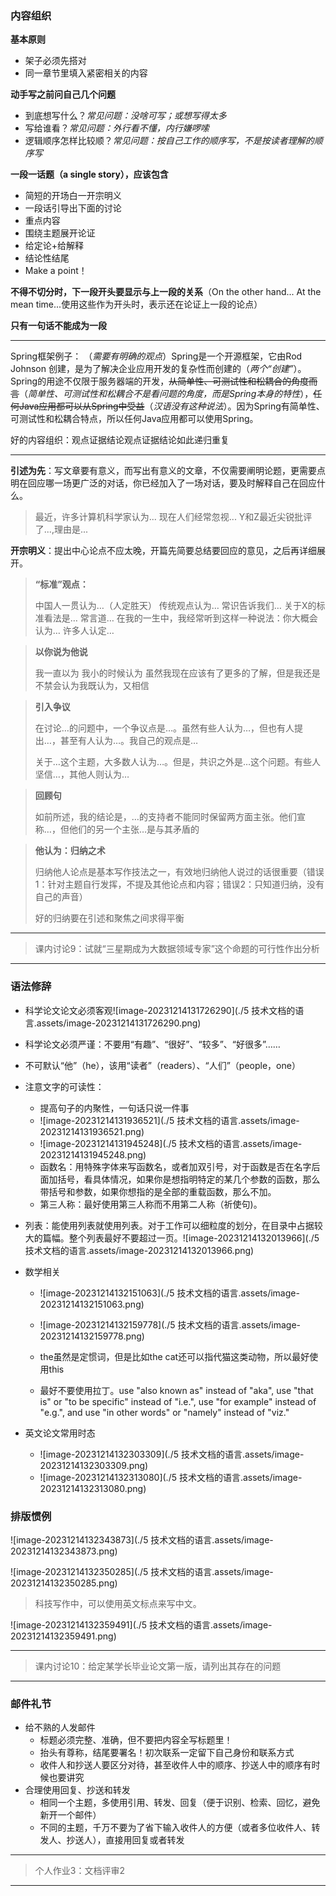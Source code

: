 ### 内容组织

**基本原则**

- 架子必须先搭对
- 同一章节里填入紧密相关的内容

**动手写之前问自己几个问题**

- 到底想写什么？*常见问题：没啥可写；或想写得太多*
- 写给谁看？*常见问题：外行看不懂，内行嫌啰嗦*
- 逻辑顺序怎样比较顺？*常见问题：按自己工作的顺序写，不是按读者理解的顺序写*

**一段一话题（a single story），应该包含**

- 简短的开场白一开宗明义
- 一段话引导出下面的讨论
- 重点内容
- 围绕主题展开论证
- 给定论+给解释
- 结论性结尾
- Make a point！

**不得不切分时，下一段开头要显示与上一段的关系**（On the other hand... At the mean time...使用这些作为开头时，表示还在论证上一段的论点）

**只有一句话不能成为一段**

---

Spring框架例子：
（*需要有明确的观点*）Spring是一个开源框架，它由Rod Johnson 创建，是为了解决企业应用开发的复杂性而创建的（*两个“创建”*）。Spring的用途不仅限于服务器端的开发，~~从简单性、可测试性和松耦合的角度而言~~（*简单性、可测试性和松耦合不是看问题的角度，而是Spring本身的特性*），~~任何Java应用都可以从Spring中受益~~（*汉语没有这种说法*）。因为Spring有简单性、可测试性和松耦合特点，所以任何Java应用都可以使用Spring。

好的内容组织：观点证据结论观点证据结论如此递归重复

---

**引述为先**：写文章要有意义，而写出有意义的文章，不仅需要阐明论题，更需要点明在回应哪一场更广泛的对话，你已经加入了一场对话，要及时解释自己在回应什么。

> 最近，许多计算机科学家认为...
> 现在人们经常忽视...
> Y和Z最近尖锐批评了...,理由是...

**开宗明义**：提出中心论点不应太晚，开篇先简要总结要回应的意见，之后再详细展开。

> **“标准”观点：**
>
> 中国人一贯认为…（人定胜天）
> 传统观点认为…
> 常识告诉我们…
> 关于X的标准看法是…
> 常言道…
> 在我的一生中，我经常听到这样一种说法：你大概会认为…
> 许多人认定…

> **以你说为他说**
>
> 我一直以为
> 我小的时候认为
> 虽然我现在应该有了更多的了解，但是我还是不禁会认为我既认为，又相信

> **引入争议**
>
> 在讨论…的问题中，一个争议点是…。虽然有些人认为…，但也有人提出…，甚至有人认为…。我自己的观点是…
>
> 关于…这个主题，大多数人认为…。但是，共识之外是…这个问题。有些人坚信…，其他人则认为…

> **回顾句**
>
> 如前所述，我的结论是，…的支持者不能同时保留两方面主张。他们宣称…，但他们的另一个主张…是与其矛盾的

> **他认为：归纳之术**
>
> 归纳他人论点是基本写作技法之一，有效地归纳他人说过的话很重要（错误1：针对主题自行发挥，不提及其他论点和内容；错误2：只知道归纳，没有自己的声音）
>
> 好的归纳要在引述和聚焦之间求得平衡

---

> 课内讨论9：试就“三星期成为大数据领域专家”这个命题的可行性作出分析

---

### 语法修辞

- 科学论文论文必须客观![image-20231214131726290](./5 技术文档的语言.assets/image-20231214131726290.png)

- 科学论文必须严谨：不要用“有趣”、“很好”、“较多”、“好很多”……

- 不可默认“他”（he），该用“读者”（readers）、“人们”（people，one）

- 注意文字的可读性：
  - 提高句子的内聚性，一句话只说一件事
  - ![image-20231214131936521](./5 技术文档的语言.assets/image-20231214131936521.png)
  - ![image-20231214131945248](./5 技术文档的语言.assets/image-20231214131945248.png)
  - 函数名：用特殊字体来写函数名，或者加双引号，对于函数是否在名字后面加括号，看具体情况，如果你是想指明特定的某几个参数的函数，那么带括号和参数，如果你想指的是全部的重载函数，那么不加。
  - 第三人称：最好使用第三人称而不用第二人称（祈使句)。

- 列表：能使用列表就使用列表。对于工作可以细粒度的划分，在目录中占据较大的篇幅。整个列表最好不要超过一页。![image-20231214132013966](./5 技术文档的语言.assets/image-20231214132013966.png)

- 数学相关

  - ![image-20231214132151063](./5 技术文档的语言.assets/image-20231214132151063.png)
  - ![image-20231214132159778](./5 技术文档的语言.assets/image-20231214132159778.png)

  - the虽然是定惯词，但是比如the cat还可以指代猫这类动物，所以最好使用this

  - 最好不要使用拉丁。use "also known as" instead of "aka", use "that is" or "to be specific" instead of "i.e.", use "for example" instead of "e.g.", and use "in other words" or "namely" instead of "viz." 

- 英文论文常用时态

  - ![image-20231214132303309](./5 技术文档的语言.assets/image-20231214132303309.png)
  - ![image-20231214132313080](./5 技术文档的语言.assets/image-20231214132313080.png)


### 排版惯例

![image-20231214132343873](./5 技术文档的语言.assets/image-20231214132343873.png)

![image-20231214132350285](./5 技术文档的语言.assets/image-20231214132350285.png)

> 科技写作中，可以使用英文标点来写中文。

![image-20231214132359491](./5 技术文档的语言.assets/image-20231214132359491.png)

---

> 课内讨论10：给定某学长毕业论文第一版，请列出其存在的问题

---

### 邮件礼节

- 给不熟的人发邮件
  - 标题必须完整、准确，但不要把内容全写标题里！
  - 抬头有尊称，结尾要署名！初次联系一定留下自己身份和联系方式
  - 收件人和抄送人要区分对待，甚至收件人中的顺序、抄送人中的顺序有时候也要讲究
- 合理使用回复、抄送和转发
  - 相同一个主题，多使用引用、转发、回复（便于识别、检索、回忆，避免新开一个邮件）
  - 不同的主题，千万不要为了省下输入收件人的方便（或者多位收件人、转发人、抄送人），直接用回复或者转发

---

> 个人作业3：文档评审2

---


